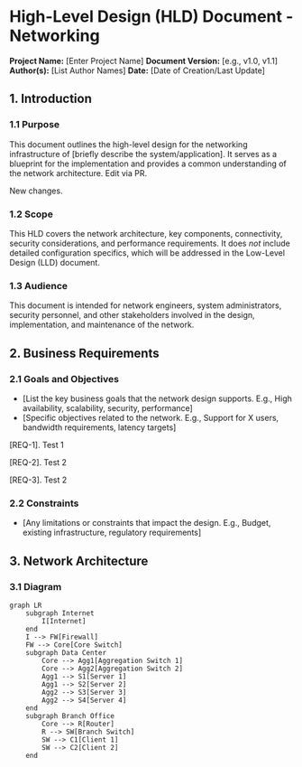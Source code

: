 # High-Level Design (HLD) Document - Networking

**Project Name:** [Enter Project Name]
**Document Version:** [e.g., v1.0, v1.1]
**Author(s):** [List Author Names]
**Date:** [Date of Creation/Last Update]

## 1. Introduction

### 1.1 Purpose

This document outlines the high-level design for the networking infrastructure of [briefly describe the system/application].  It serves as a blueprint for the implementation and provides a common understanding of the network architecture. Edit via PR. 

New changes.

### 1.2 Scope

This HLD covers the network architecture, key components, connectivity, security considerations, and performance requirements.  It does *not* include detailed configuration specifics, which will be addressed in the Low-Level Design (LLD) document.

### 1.3 Audience

This document is intended for network engineers, system administrators, security personnel, and other stakeholders involved in the design, implementation, and maintenance of the network.

## 2. Business Requirements

### 2.1 Goals and Objectives

* [List the key business goals that the network design supports.  E.g., High availability, scalability, security, performance]
* [Specific objectives related to the network. E.g., Support for X users, bandwidth requirements, latency targets]

[REQ-1]. Test 1

[REQ-2]. Test 2

[REQ-3]. Test 2

### 2.2 Constraints

* [Any limitations or constraints that impact the design. E.g., Budget, existing infrastructure, regulatory requirements]

## 3. Network Architecture

### 3.1 Diagram

```mermaid
graph LR
    subgraph Internet
        I[Internet]
    end
    I --> FW[Firewall]
    FW --> Core[Core Switch]
    subgraph Data Center
        Core --> Agg1[Aggregation Switch 1]
        Core --> Agg2[Aggregation Switch 2]
        Agg1 --> S1[Server 1]
        Agg1 --> S2[Server 2]
        Agg2 --> S3[Server 3]
        Agg2 --> S4[Server 4]
    end
    subgraph Branch Office
        Core --> R[Router]
        R --> SW[Branch Switch]
        SW --> C1[Client 1]
        SW --> C2[Client 2]
    end